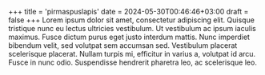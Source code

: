 +++
title = 'pirmaspuslapis'
date = 2024-05-30T00:46:46+03:00
draft = false
+++
Lorem ipsum dolor sit amet, consectetur adipiscing elit. Quisque tristique nunc eu lectus ultricies vestibulum. Ut vestibulum ac ipsum iaculis maximus. Fusce dictum purus eget justo interdum mattis. Nunc imperdiet bibendum velit, sed volutpat sem accumsan sed. Vestibulum placerat scelerisque placerat. Nullam turpis mi, efficitur in varius a, volutpat id arcu. Fusce in nunc odio. Suspendisse hendrerit pharetra leo, ac scelerisque leo. 